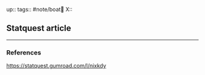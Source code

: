 up::
tags:: #note/boat🚤 
X:: 

## Statquest article



---

### References
https://statquest.gumroad.com/l/nixkdy